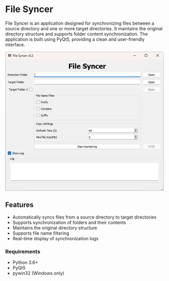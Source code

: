 # File Syncer

File Syncer is an application designed for synchronizing files between a source directory and one or more target directories. It maintains the original directory structure and supports folder content synchronization. The application is built using PyQt5, providing a clean and user-friendly interface.

![mainwindow](image/mainwindow.png)


## Features

- Automatically syncs files from a source directory to target directories
- Supports synchronization of folders and their contents
- Maintains the original directory structure
- Supports file name filtering
- Real-time display of synchronization logs


### Requirements

- Python 3.6+
- PyQt5
- pywin32 (Windows only)

